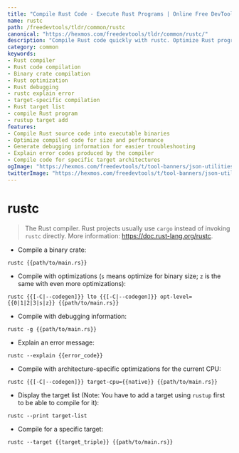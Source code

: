 ```yaml
---
title: "Compile Rust Code - Execute Rust Programs | Online Free DevTools by Hexmos"
name: rustc
path: /freedevtools/tldr/common/rustc
canonical: "https://hexmos.com/freedevtools/tldr/common/rustc/"
description: "Compile Rust code quickly with rustc. Optimize Rust programs for size and speed. Free online tool, no registration required."
category: common
keywords:
- Rust compiler
- Rust code compilation
- Binary crate compilation
- Rust optimization
- Rust debugging
- rustc explain error
- target-specific compilation
- Rust target list
- compile Rust program
- rustup target add
features:
- Compile Rust source code into executable binaries
- Optimize compiled code for size and performance
- Generate debugging information for easier troubleshooting
- Explain error codes produced by the compiler
- Compile code for specific target architectures
ogImage: "https://hexmos.com/freedevtools/t/tool-banners/json-utilities-banner.png"
twitterImage: "https://hexmos.com/freedevtools/t/tool-banners/json-utilities-banner.png"
---
```


# rustc

> The Rust compiler.
> Rust projects usually use `cargo` instead of invoking `rustc` directly.
> More information: <https://doc.rust-lang.org/rustc>.

- Compile a binary crate:

`rustc {{path/to/main.rs}}`

- Compile with optimizations (`s` means optimize for binary size; `z` is the same with even more optimizations):

`rustc {{[-C|--codegen]}} lto {{[-C|--codegen]}} opt-level={{0|1|2|3|s|z}} {{path/to/main.rs}}`

- Compile with debugging information:

`rustc -g {{path/to/main.rs}}`

- Explain an error message:

`rustc --explain {{error_code}}`

- Compile with architecture-specific optimizations for the current CPU:

`rustc {{[-C|--codegen]}} target-cpu={{native}} {{path/to/main.rs}}`

- Display the target list (Note: You have to add a target using `rustup` first to be able to compile for it):

`rustc --print target-list`

- Compile for a specific target:

`rustc --target {{target_triple}} {{path/to/main.rs}}`
